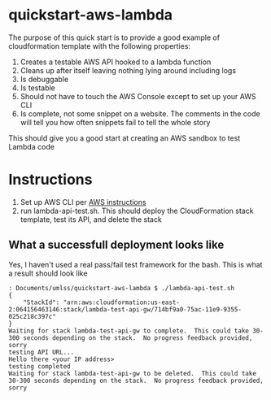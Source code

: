 # quickstart-aws-lambda
The purpose of this quick start is to provide a good example of cloudformation template 
with the following properties:

1. Creates a testable AWS API hooked to a lambda function
1. Cleans up after itself leaving nothing lying around including logs
1. Is debuggable
1. Is testable
1. Should not have to touch the AWS Console except to set up your AWS CLI
1. Is complete, not some snippet on a website.  The comments in the code
   will tell you how often snippets fail to tell the whole story

This should give you a good start at creating an AWS sandbox to test Lambda code

# Instructions

1. Set up AWS CLI per [AWS instructions](https://docs.aws.amazon.com/polly/latest/dg/setup-aws-cli.html)
1. run lambda-api-test.sh.  This should deploy the CloudFormation stack template, test its API, and delete the stack

## What a successfull deployment looks like
Yes, I haven't used a real pass/fail test framework for the bash.  This is what a result should look like
```
: Documents/umlss/quickstart-aws-lambda $ ./lambda-api-test.sh 
{
    "StackId": "arn:aws:cloudformation:us-east-2:064156463146:stack/lambda-test-api-gw/714bf9a0-75ac-11e9-9355-025c218c397c"
}
Waiting for stack lambda-test-api-gw to complete.  This could take 30-300 seconds depending on the stack.  No progress feedback provided, sorry
testing API URL...
Hello there <your IP address>
testing completed
Waiting for stack lambda-test-api-gw to be deleted.  This could take 30-300 seconds depending on the stack.  No progress feedback provided, sorry

```
